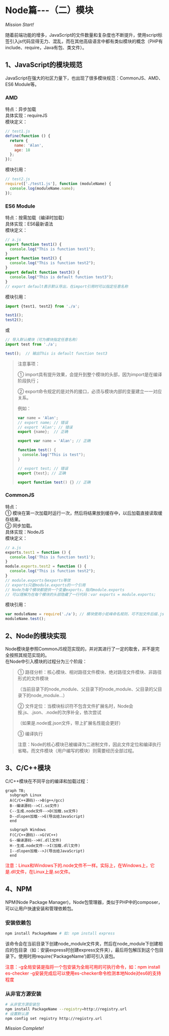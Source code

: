 # Node篇---（二）模块

<!-- more -->

*Mission Start!*

随着前端功能的增多，JavaScript的文件数量和复杂度也不断提升，使用script标签引入js代码显得无力、混乱，而在其他高级语言中都有类似模块的概念（PHP有include、require，Java有包、类文件）。

## 1、JavaScript的模块规范

JavaScript在强大的社区力量下，也出现了很多模块规范：CommonJS、AMD、ES6 Module等。

### AMD
特点：异步加载   
具体实现：requireJS   
模块定义：

```js
// test1.js
define(function () {
  return {
    name: 'Alan',
    age: 18
  };
});
```

模块引用：

```js
// test2.js
require(['./test1.js'], function (moduleName) {
  console.log(moduleName.name);
});
```
### ES6 Module
特点：按需加载（编译时加载）   
具体实现：ES6最新语法   
模块定义：

```js
// a.js
export function test1() {
  console.log("This is function test1");
}
export function test2() {
  console.log("This is function test2");
}
export default function test3() {
  console.log("This is default function test3");
}
// export default表示默认导出，在import引用时可以指定任意名称
```

模块引用：

```js
import {test1, test2} from './a';

test1();
test2();
```
或

```js
// 导入默认模块（可为模块指定任意名称）
import test from './a';

test();  // 输出This is default function test3
```

> 注意事项：
> 
> ① import具有提升效果，会提升到整个模块的头部，因为import是在编译阶段执行；
> 
> ② export命令规定的是对外的接口，必须与模块内部的变量建立一一对应关系。
> 
> 例如：
> 
> ```js
> var name = 'Alan';
> // export name; // 错误
> // export 'Alan'; // 错误
> export {name};  // 正确
> 
> export var name = 'Alan'; // 正确
> 
> function test() {
>   console.log("This is test");
> }
> 
> // export test; // 错误
> export {test}; // 正确
> 
> export function test() {} // 正确
> ```

### CommonJS
特点：   
① 模块在第一次加载时运行一次，然后将结果放到缓存中，以后加载直接读取缓存结果。   
② 同步加载。   
具体实现：NodeJS   
模块定义：

```js
// a.js
exports.test1 = function () {
  console.log('This is function test1');
}
module.exports.test2 = function () {
  console.log("This is function test2");
}
// module.exports与exports等效
// exports只是module.exports的一个引用
// Node为每个模块都提供一个变量exports，指向module.exports
// 可以理解为在每个模块的头部隐藏了一行代码：var exports = module.exports;
```
模块引用：

```js
var moduleName = require('./a'); // 模块使用小驼峰命名规则，可不加文件后缀.js
moduleName.test();
```

## 2、Node的模块实现

Node模块是参照CommonJS规范实现的，并对其进行了一定的取舍，并不是完全按照其规范实现的。   
在Node中引入模块的过程分为三个阶段：
> ① 路径分析：核心模块、相对路径文件模块、绝对路径文件模块、非路径形式的文件模块
> 
> （当前目录下的node_module、父目录下的node_module、父目录的父目录下的node_module...）
> 
> ② 文件定位：当模块标识符不包含文件扩展名时，Node会按.js、.json、.node的次序补全，依次尝试
> 
> （如果是.node或.json文件，带上扩展名性能会更好）
> 
> ③ 编译执行
> 
> 注意：Node的核心模块已被编译为二进制文件，因此文件定位和编译执行省略，而文件模块（用户编写的模块）则需要经历全部过程。

## 3、C/C++模块
C/C++模块在不同平台的编译和加载过程：

```mermaid
graph TB;
  subgraph Linux
  A(C/C++源码)-->B(g++/gcc) 
  B--编译源码-->C(.so文件)
  C--生成.node文件-->D(加载.so文件)
  D--dlopen加载-->E(导出给JavaScript)
  end
  
  subgraph Windows
  F(C/C++源码)-->G(VC++) 
  G--编译源码-->H(.dll文件)
  H--生成.node文件-->I(加载.dll文件)
  I--dlopen加载-->J(导出给JavaScript)
  end
```


<span style="color:red;">注意：Linux和Windows下的.node文件不一样。实际上，在Windows上，它是.dll文件，在Linux上是.so文件。</span>

## 4、NPM
NPM(Node Package Manager)，Node包管理器，类似于PHP中的composer，可以让用户快速安装和管理依赖包。

### 安装依赖包

```sh
npm install PackageName # 如: npm install express
```
该命令会在当前目录下创建node_module文件夹，然后在node_module下创建相应的包目录（如：安装express时创建express文件夹），最后将包解压到这个包目录下。使用时用require('PackageName')即可引入该包。

<span style="color:red;">注意：-g全局安装是指将一个包安装为全局可用的可执行命令，如：npm install es-checker -g安装完成后可以使用es-checker命令检测本地Node对es6的支持程度</span>

### 从非官方源安装

```sh
# 从非官方源安装包
npm install PackageName --registry=http://registry.url
# 设置默认源
npm config set registry http://registry.url
```

*Mission Complete!*
